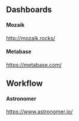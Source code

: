## Dashboards
#### Mozaik
http://mozaik.rocks/
#### Metabase
https://metabase.com/
## Workflow
#### Astronomer
https://www.astronomer.io/
